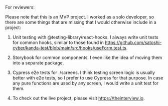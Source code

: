 For reviewers:

Please note that this is an MVP project. I worked as a solo developer, so there are some things that are missing that I would otherwise include in a project:

1. Unit testing with @testing-library/react-hooks. I always write unit tests for common hooks, similar to those found in https://github.com/satoshi-cyber/kanda-test/blob/main/src/hooks/useForm.test.ts.

2. Storybook for common components. I even like the idea of moving them into a separate package.

3. Cypress e2e tests for ./screens. I think testing screen logic is usually better with e2e tests, so I prefer to use Cypress for that purpose. In case any pure functions are used by any screen, I would write a unit test for them.

4. To check out the live project, please visit https://theinterview.io.
